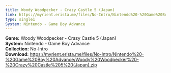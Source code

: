 ```yaml
---
title: Woody Woodpecker - Crazy Castle 5 (Japan)
link: https://myrient.erista.me/files/No-Intro/Nintendo%20-%20Game%20Boy%20Advance/Woody%20Woodpecker%20-%20Crazy%20Castle%205%20(Japan).zip
type: single1
System: Nintendo - Game Boy Advance
---
```

<b>Game:</b> Woody Woodpecker - Crazy Castle 5 (Japan)<br>
<b>System:</b> Nintendo - Game Boy Advance<br>
<b>Collection:</b> No-Intro<br>
<b>Download:</b> https://myrient.erista.me/files/No-Intro/Nintendo%20-%20Game%20Boy%20Advance/Woody%20Woodpecker%20-%20Crazy%20Castle%205%20(Japan).zip